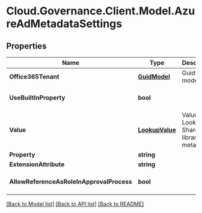 # Cloud.Governance.Client.Model.AzureAdMetadataSettings
## Properties

Name | Type | Description | Notes
------------ | ------------- | ------------- | -------------
**Office365Tenant** | [**GuidModel**](GuidModel.md) | GuidModel model | [optional] 
**UseBuiltInProperty** | **bool** |  | [optional] [default to false]
**Value** | [**LookupValue**](LookupValue.md) | Value of Lookup to SharePoint library/list metadata. | [optional] 
**Property** | **string** |  | [optional] 
**ExtensionAttribute** | **string** |  | [optional] 
**AllowReferenceAsRoleInApprovalProcess** | **bool** |  | [optional] [default to false]

[[Back to Model list]](../README.md#documentation-for-models) [[Back to API list]](../README.md#documentation-for-api-endpoints) [[Back to README]](../README.md)

